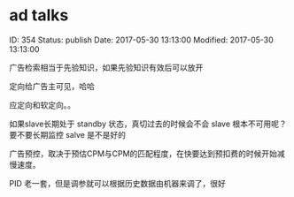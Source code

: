 # ad talks


ID: 354
Status: publish
Date: 2017-05-30 13:13:00
Modified: 2017-05-30 13:13:00


广告检索相当于先验知识，如果先验知识有效后可以放开

定向给广告主可见，哈哈

应定向和软定向。。

如果slave长期处于 standby 状态，真切过去的时候会不会 slave 根本不可用呢？要不要长期监控 salve 是不是好的

广告预控，取决于预估CPM与CPM的匹配程度，在快要达到预扣费的时候开始减慢速度。

PID 老一套，但是调参就可以根据历史数据由机器来调了，很好